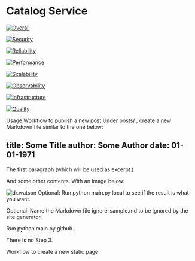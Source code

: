 # Catalog Service

[![Overall](https://img.shields.io/endpoint?style=flat&url=https%3A%2F%2Fopslevel-jason.ngrok.io%2Fapi%2Fservice_level%2FduqgjOnsAjJk3cR1HapTmsMXsVRM470WfotJ6QMY5JU)](https://opslevel-jason.ngrok.io/services/catalog_service/maturity-report)

[![Security](https://img.shields.io/endpoint?style=flat&url=https%3A%2F%2Fopslevel-jason.ngrok.io%2Fapi%2Fservice_level%2FduqgjOnsAjJk3cR1HapTmsMXsVRM470WfotJ6QMY5JU%2Fsecurity)](https://opslevel-jason.ngrok.io/services/catalog_service/maturity-report)

[![Reliability](https://img.shields.io/endpoint?style=flat&url=https%3A%2F%2Fopslevel-jason.ngrok.io%2Fapi%2Fservice_level%2FduqgjOnsAjJk3cR1HapTmsMXsVRM470WfotJ6QMY5JU%2Freliability)](https://opslevel-jason.ngrok.io/services/catalog_service/maturity-report)

[![Performance](https://img.shields.io/endpoint?style=flat&url=https%3A%2F%2Fopslevel-jason.ngrok.io%2Fapi%2Fservice_level%2FduqgjOnsAjJk3cR1HapTmsMXsVRM470WfotJ6QMY5JU%2Fperformance)](https://opslevel-jason.ngrok.io/services/catalog_service/maturity-report)

[![Scalability](https://img.shields.io/endpoint?style=flat&url=https%3A%2F%2Fopslevel-jason.ngrok.io%2Fapi%2Fservice_level%2FduqgjOnsAjJk3cR1HapTmsMXsVRM470WfotJ6QMY5JU%2Fscalability)](https://opslevel-jason.ngrok.io/services/catalog_service/maturity-report)

[![Observability](https://img.shields.io/endpoint?style=flat&url=https%3A%2F%2Fopslevel-jason.ngrok.io%2Fapi%2Fservice_level%2FduqgjOnsAjJk3cR1HapTmsMXsVRM470WfotJ6QMY5JU%2Fobservability)](https://opslevel-jason.ngrok.io/services/catalog_service/maturity-report)

[![Infrastructure](https://img.shields.io/endpoint?style=flat&url=https%3A%2F%2Fopslevel-jason.ngrok.io%2Fapi%2Fservice_level%2FduqgjOnsAjJk3cR1HapTmsMXsVRM470WfotJ6QMY5JU%2Finfrastructure)](https://opslevel-jason.ngrok.io/services/catalog_service/maturity-report)

[![Quality](https://img.shields.io/endpoint?style=flat&url=https%3A%2F%2Fopslevel-jason.ngrok.io%2Fapi%2Fservice_level%2FduqgjOnsAjJk3cR1HapTmsMXsVRM470WfotJ6QMY5JU%2Fquality)](https://opslevel-jason.ngrok.io/services/catalog_service/maturity-report)

Usage
Workflow to publish a new post
Under posts/ , create a new Markdown file similar to the one below:

title: Some Title
author: Some Author
date: 01-01-1971
---
The first paragraph (which will be used as excerpt.)

And some other contents. With an image below:

![dr.watson](assets/img/dr_watson.jpg)
Optional: Run python main.py local to see if the result is what you want.

Optional: Name the Markdown file ignore-sample.md to be ignored by the site generator.

Run python main.py github .

There is no Step 3.

Workflow to create a new static page
